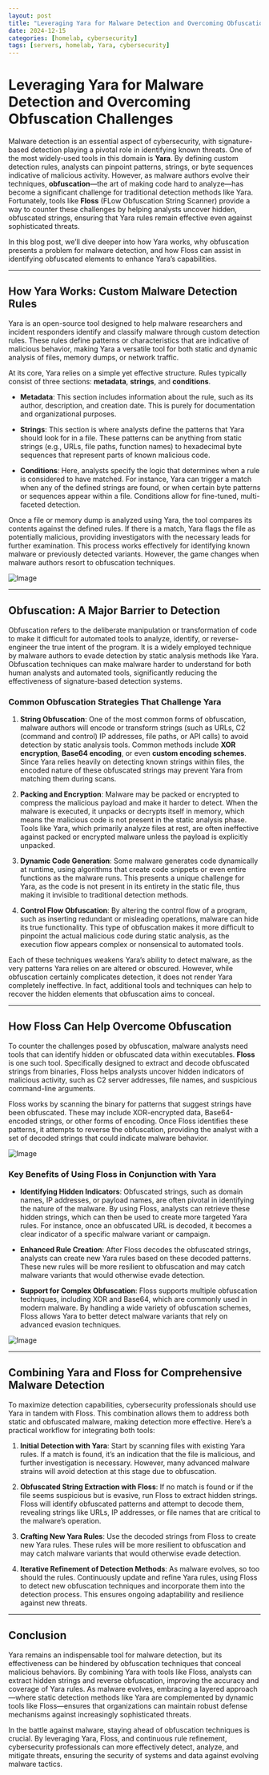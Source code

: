 ```yaml
---
layout: post
title: "Leveraging Yara for Malware Detection and Overcoming Obfuscation Challenges"
date: 2024-12-15
categories: [homelab, cybersecurity]
tags: [servers, homelab, Yara, cybersecurity]
---
```


# Leveraging Yara for Malware Detection and Overcoming Obfuscation Challenges

Malware detection is an essential aspect of cybersecurity, with signature-based detection playing a pivotal role in identifying known threats. One of the most widely-used tools in this domain is **Yara**. By defining custom detection rules, analysts can pinpoint patterns, strings, or byte sequences indicative of malicious activity. However, as malware authors evolve their techniques, **obfuscation**—the art of making code hard to analyze—has become a significant challenge for traditional detection methods like Yara. Fortunately, tools like **Floss** (FLow Obfuscation String Scanner) provide a way to counter these challenges by helping analysts uncover hidden, obfuscated strings, ensuring that Yara rules remain effective even against sophisticated threats.

In this blog post, we’ll dive deeper into how Yara works, why obfuscation presents a problem for malware detection, and how Floss can assist in identifying obfuscated elements to enhance Yara’s capabilities.

---

## How Yara Works: Custom Malware Detection Rules

Yara is an open-source tool designed to help malware researchers and incident responders identify and classify malware through custom detection rules. These rules define patterns or characteristics that are indicative of malicious behavior, making Yara a versatile tool for both static and dynamic analysis of files, memory dumps, or network traffic.

At its core, Yara relies on a simple yet effective structure. Rules typically consist of three sections: **metadata**, **strings**, and **conditions**.

- **Metadata**: This section includes information about the rule, such as its author, description, and creation date. This is purely for documentation and organizational purposes.
  
- **Strings**: This section is where analysts define the patterns that Yara should look for in a file. These patterns can be anything from static strings (e.g., URLs, file paths, function names) to hexadecimal byte sequences that represent parts of known malicious code.

- **Conditions**: Here, analysts specify the logic that determines when a rule is considered to have matched. For instance, Yara can trigger a match when any of the defined strings are found, or when certain byte patterns or sequences appear within a file. Conditions allow for fine-tuned, multi-faceted detection.

Once a file or memory dump is analyzed using Yara, the tool compares its contents against the defined rules. If there is a match, Yara flags the file as potentially malicious, providing investigators with the necessary leads for further examination. This process works effectively for identifying known malware or previously detected variants. However, the game changes when malware authors resort to obfuscation techniques.

![Image](https://i.imgur.com/Cp1kBzl.jpg)


---

## Obfuscation: A Major Barrier to Detection

Obfuscation refers to the deliberate manipulation or transformation of code to make it difficult for automated tools to analyze, identify, or reverse-engineer the true intent of the program. It is a widely employed technique by malware authors to evade detection by static analysis methods like Yara. Obfuscation techniques can make malware harder to understand for both human analysts and automated tools, significantly reducing the effectiveness of signature-based detection systems.

### Common Obfuscation Strategies That Challenge Yara

1. **String Obfuscation**: One of the most common forms of obfuscation, malware authors will encode or transform strings (such as URLs, C2 (command and control) IP addresses, file paths, or API calls) to avoid detection by static analysis tools. Common methods include **XOR encryption**, **Base64 encoding**, or even **custom encoding schemes**. Since Yara relies heavily on detecting known strings within files, the encoded nature of these obfuscated strings may prevent Yara from matching them during scans.

2. **Packing and Encryption**: Malware may be packed or encrypted to compress the malicious payload and make it harder to detect. When the malware is executed, it unpacks or decrypts itself in memory, which means the malicious code is not present in the static analysis phase. Tools like Yara, which primarily analyze files at rest, are often ineffective against packed or encrypted malware unless the payload is explicitly unpacked.

3. **Dynamic Code Generation**: Some malware generates code dynamically at runtime, using algorithms that create code snippets or even entire functions as the malware runs. This presents a unique challenge for Yara, as the code is not present in its entirety in the static file, thus making it invisible to traditional detection methods.

4. **Control Flow Obfuscation**: By altering the control flow of a program, such as inserting redundant or misleading operations, malware can hide its true functionality. This type of obfuscation makes it more difficult to pinpoint the actual malicious code during static analysis, as the execution flow appears complex or nonsensical to automated tools.

Each of these techniques weakens Yara’s ability to detect malware, as the very patterns Yara relies on are altered or obscured. However, while obfuscation certainly complicates detection, it does not render Yara completely ineffective. In fact, additional tools and techniques can help to recover the hidden elements that obfuscation aims to conceal.

---

## How Floss Can Help Overcome Obfuscation

To counter the challenges posed by obfuscation, malware analysts need tools that can identify hidden or obfuscated data within executables. **Floss** is one such tool. Specifically designed to extract and decode obfuscated strings from binaries, Floss helps analysts uncover hidden indicators of malicious activity, such as C2 server addresses, file names, and suspicious command-line arguments.

Floss works by scanning the binary for patterns that suggest strings have been obfuscated. These may include XOR-encrypted data, Base64-encoded strings, or other forms of encoding. Once Floss identifies these patterns, it attempts to reverse the obfuscation, providing the analyst with a set of decoded strings that could indicate malware behavior.


![Image](https://i.imgur.com/keDmK9j.jpg)



### Key Benefits of Using Floss in Conjunction with Yara

- **Identifying Hidden Indicators**: Obfuscated strings, such as domain names, IP addresses, or payload names, are often pivotal in identifying the nature of the malware. By using Floss, analysts can retrieve these hidden strings, which can then be used to create more targeted Yara rules. For instance, once an obfuscated URL is decoded, it becomes a clear indicator of a specific malware variant or campaign.

- **Enhanced Rule Creation**: After Floss decodes the obfuscated strings, analysts can create new Yara rules based on these decoded patterns. These new rules will be more resilient to obfuscation and may catch malware variants that would otherwise evade detection. 

- **Support for Complex Obfuscation**: Floss supports multiple obfuscation techniques, including XOR and Base64, which are commonly used in modern malware. By handling a wide variety of obfuscation schemes, Floss allows Yara to better detect malware variants that rely on advanced evasion techniques.


![Image](https://i.imgur.com/4ehB7AE.jpg)



---

## Combining Yara and Floss for Comprehensive Malware Detection

To maximize detection capabilities, cybersecurity professionals should use Yara in tandem with Floss. This combination allows them to address both static and obfuscated malware, making detection more effective. Here’s a practical workflow for integrating both tools:

1. **Initial Detection with Yara**: Start by scanning files with existing Yara rules. If a match is found, it’s an indication that the file is malicious, and further investigation is necessary. However, many advanced malware strains will avoid detection at this stage due to obfuscation.

2. **Obfuscated String Extraction with Floss**: If no match is found or if the file seems suspicious but is evasive, run Floss to extract hidden strings. Floss will identify obfuscated patterns and attempt to decode them, revealing strings like URLs, IP addresses, or file names that are critical to the malware’s operation.

3. **Crafting New Yara Rules**: Use the decoded strings from Floss to create new Yara rules. These rules will be more resilient to obfuscation and may catch malware variants that would otherwise evade detection.

4. **Iterative Refinement of Detection Methods**: As malware evolves, so too should the rules. Continuously update and refine Yara rules, using Floss to detect new obfuscation techniques and incorporate them into the detection process. This ensures ongoing adaptability and resilience against new threats.

---

## Conclusion

Yara remains an indispensable tool for malware detection, but its effectiveness can be hindered by obfuscation techniques that conceal malicious behaviors. By combining Yara with tools like Floss, analysts can extract hidden strings and reverse obfuscation, improving the accuracy and coverage of Yara rules. As malware evolves, embracing a layered approach—where static detection methods like Yara are complemented by dynamic tools like Floss—ensures that organizations can maintain robust defense mechanisms against increasingly sophisticated threats.

In the battle against malware, staying ahead of obfuscation techniques is crucial. By leveraging Yara, Floss, and continuous rule refinement, cybersecurity professionals can more effectively detect, analyze, and mitigate threats, ensuring the security of systems and data against evolving malware tactics.
